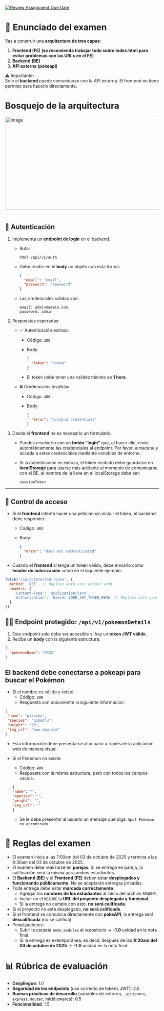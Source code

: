 [![Review Assignment Due Date](https://classroom.github.com/assets/deadline-readme-button-22041afd0340ce965d47ae6ef1cefeee28c7c493a6346c4f15d667ab976d596c.svg)](https://classroom.github.com/a/PzXEPZ_E)

# 📝 Enunciado del examen

Vas a construir una **arquitectura de tres capas**:

1. **Frontend (FE) (se recomienda trabajar todo sobre index.html para evitar problemas con las URLs en el FE)**  
2. **Backend (BE)**  
3. **API externa (pokeapi)**  

⚠️ Importante:  
Solo el **backend** puede comunicarse con la API externa. El frontend no tiene permiso para hacerlo directamente.  

# Bosquejo de la arquitectura
<img width="1011" height="303" alt="image" src="https://github.com/user-attachments/assets/18450165-2000-4eb3-ab87-ff9cec1e30c7" />

---

## 🔑 Autenticación

1. Implementa un **endpoint de login** en el backend.  
   - Ruta:  

     ```
     POST /api/v1/auth
     ```  

   - Debe recibir en el **body** un objeto con esta forma:  

     ```json
     {
       "email": "email",
       "password": "password"
     }
     ```  

   - Las credenciales válidas son:  

     ```
     email: admin@admin.com
     password: admin
     ```

2. Respuestas esperadas:  
   - ✅ Autenticación exitosa:  

     - Código: `200`  
     - Body:  

       ```json
       {
         "token": "token"
       }
       ```  
     - El token debe tener una validez mínima de **1 hora**.  

   - ❌ Credenciales inválidas:  

     - Código: `400`  
     - Body:  

       ```json
       {
         "error": "invalid credentials"
       }
       ```  

3. Desde el **frontend** no es necesario un formulario.  
   - Puedes resolverlo con un **botón “login”** que, al hacer clic, envíe automáticamente las credenciales al endpoint. Por favor, almacene y acceda a estas credenciales mediante variables de entorno.  
   - Si la autenticación es exitosa, el token recibido debe guardarse en **localStorage** para usarse más adelante al momento de comunicarse con el BE, el nombre de la llave en el localStorage debe ser:  

     ```
     sessionToken
     ```

---

## 🚫 Control de acceso

- Si el **frontend** intenta hacer una petición sin incluir el token, el backend debe responder:  

  - Código: `403`  
  - Body:  

    ```json
    {
      "error": "User not authenticated"
    }
    ```  

- Cuando el **frontend** sí tenga un token válido, debe enviarlo como **header de autorización** como en el siguiente ejemplo:
```javascript
fetch('/api/protected-route', {
  method: 'GET', // Replace with your actual verb
  headers: {
    'Content-Type': 'application/json',
    'Authorization': 'Bearer YOUR_JWT_TOKEN_HERE' // Replace with your actual JWT
  }
})
```

## 🐱‍👤 Endpoint protegido: `/api/v1/pokemonDetails`

1. Este endpoint solo debe ser accesible si hay un **token JWT válido**.  
2. Recibe un **body** con la siguiente estructura:  

 ```json
 {
   "pokemonName": "XXXX"
 }
```

## El backend debe conectarse a pokeapi para buscar el Pokémon
- Si el nombre es válido y existe:
   - Código: `200`
   - Respuesta con únicamente la siguiente información:
 ```json
{
  "name": "pikachu",
  "species": "pikachu",
  "weight": "20",
  "img_url": "www.img.com"
}
```
- Esta información debe presentarse al usuario a través de la aplicación web de manera visual.

- Si el Pokémon no existe:
   - Código: `400`
   - Respuesta con la misma estructura, pero con todos los campos vacíos:
  ```json
  {
  "name": "",
  "species": "",
  "weight": "",
  "img_url": ""
  }
  ```
  - Se le debe presentar al usuario un mensaje que diga: `Ups! Pokémon no encontrado`


# 📌 Reglas del examen

- El examen inicia a las 7:00am del 03 de octubre de 2025 y termina a las 9:30am del 03 de octubre de 2025.
- El examen debe realizarse en **parejas**. Si se entrega en pareja, la calificación será la misma para ambos estudiantes.  
- El **Backend (BE)** y el **Frontend (FE)** deben estar **desplegados y funcionando públicamente**. No se aceptarán entregas privadas.  
- Toda entrega debe estar **marcada correctamente**:  
  - Agregar los **nombres de los estudiantes** al inicio del archivo `README`.  
  - Incluir en el `README` la **URL del proyecto desplegado y funcional**.  
  - Si la entrega no cumple con esto, **no será calificada**.  
- Si el proyecto no está desplegado, **no será calificado**.  
- Si el frontend se comunica directamente con **pokeAPI**, la entrega será **descalificada** (no se califica).  
- Penalizaciones:  
  - Subir la carpeta `node_modules` al repositorio → **-1.0** unidad en la nota final.
  - Si la entrega es extemporánea, es decir, después de las **9:30am del 03 de octubre de 2025** -> **-1.0** unidad en la nota final.

# 📊 Rúbrica de evaluación

- **Despliegue**: 1.0  
- **Seguridad de los endpoints** (uso correcto de tokens JWT): 2.0  
- **Buenas prácticas de desarrollo** (variables de entorno, `.gitignore`, `express.Router`, middlewares): 0.5  
- **Funcionalidad**: 1.5  





